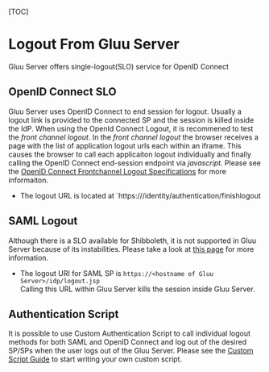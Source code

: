 [TOC]

# Logout From Gluu Server
Gluu Server offers single-logout(SLO) service for OpenID Connect

## OpenID Connect SLO
Gluu Server uses OpenID Connect to end session for logout. Usually a logout link is provided to the connected SP and the session is killed inside the IdP. When using the OpenId Connect Logout, it is recommened to test the _front channel logout_. In the _front channel logout_ the browser receives a page with the list of application logout urls each within an iframe. This causes the browser to call each applicaiton logout individually and finally calling the OpenID Connect end-session endpoint via _javascript_. Please see the [OpenID Connect Frontchannel Logout Specifications](http://openid.net/specs/openid-connect-frontchannel-1_0.html) for more informaiton.

* The logout URL is located at `https://<hostname of Gluu Server>/identity/authentication/finishlogout

## SAML Logout
Although there is a SLO available for Shibboleth, it is not supported in Gluu Server because of its instabilities. Please take a look at [this page](https://wiki.shibboleth.net/confluence/display/CONCEPT/SLOIssues) for more information.

* The logout URI for SAML SP is `https://<hostname of Gluu Server>/idp/logout.jsp`<br/> Calling this URL within Gluu Server kills the session inside Gluu Server.

## Authentication Script
It is possible to use Custom Authentication Script to call individual logout methods for both SAML and OpenID Connect and log out of the desired SP/SPs when the user logs out of the Gluu Server. Please see the [Custom Script Guide](https://gluu.org/docs/customize/auth-script/) to start writing your own custom script. 

